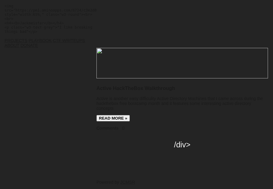 <link rel="icon" href="https://user-images.githubusercontent.com/78603128/193405439-d44c4c2f-a483-4b82-8114-c6f3873bd9c1.png">
<!DOCTYPE html>
<html>
<head>
<title>0xJackkk:~#</title>
<meta charset="UTF-8">
<meta name="viewport" content="width=device-width, initial-scale=1">
<link rel="stylesheet" href="https://www.w3schools.com/w3css/4/w3.css">
<link rel="stylesheet" href="https://fonts.googleapis.com/css?family=Raleway">
<link rel="stylesheet" href="https://cdnjs.cloudflare.com/ajax/libs/font-awesome/4.7.0/css/font-awesome.min.css">
<style>
body,h1,h2,h3,h4,h5,h6 {font-family: "Raleway", sans-serif}
.image-container {
  overflow: hidden;
}

.image-container img {
  height: 100%; /* The image will fill the container height */
  width: 100%; /* The image will fill the container width */
  object-fit: cover; /* Crop the image to fit the container */
}


</style>
</head>
<body style="max-width:1600px;background-color: #242424;">

<!-- Sidebar/menu -->
<nav class="w3-sidebar w3-collapse w3-black w3-animate-left" style="z-index:3;width:300px;" id="mySidebar"><br>
  <div class="w3-container">
    <a href="#" onclick="w3_close()" class="w3-hide-large w3-right w3-jumbo w3-padding w3-hover-grey" title="close menu">
      <i class="fa fa-remove"></i>
    </a>
    
    <img src="https://pm1.aminoapps.com/6724/c3e2d0b76e145741134abfd67bd37c1d35e904bfv2_00.jpg" style="width:65%;" class="w3-round"><br><br>
    <h4><b>Jackmeister</b></h4>
    <p class="w3-text-grey">"I like breaking things bad"</p>
  </div>
  <div class="w3-bar-block">
    <a href="https://github.com/J4CKMEISTER/Jack-of-All-BL4D3S" class="w3-bar-item w3-button w3-padding"> PROJECTS</a>
    <a href="https://jackmeister.gitbook.io/jackmeister-playbook/" class="w3-bar-item w3-button w3-padding"> PLAYBOOK</a>
    <a href="https://jackmeister.gitbook.io/ctf-writeups/" class="w3-bar-item w3-button w3-padding"> CTF WRITEUPS</a>
    <a href="https://j4ckmeister.github.io/whoami" onclick="w3_close()" class="w3-bar-item w3-button w3-padding"> ABOUT</a>
    <a href="https://www.paypal.com/paypalme/yitenglee" onclick="w3_close()" class="w3-bar-item w3-button w3-padding"> DONATE</a>
  </div>
  <div class="w3-panel w3-xxlarge">
    <i class="fa fa-facebook-official w3-hover-opacity"></i>
    <i class="fa fa-instagram w3-hover-opacity"></i>
    <i class="fa fa-snapchat w3-hover-opacity"></i>
    <i class="fa fa-pinterest-p w3-hover-opacity"></i>
    <i class="fa fa-twitter w3-hover-opacity"></i>
    <a href="https://www.linkedin.com/in/yit-eng-lee/"><i class="fa fa-linkedin w3-hover-opacity"></i></a>
  </div>
</nav>

<!-- Overlay effect when opening sidebar on small screens -->
<div class="w3-overlay w3-hide-large w3-animate-opacity" onclick="w3_close()" style="cursor:pointer" title="close side menu" id="myOverlay"></div>

<!-- !PAGE CONTENT! -->
<div class="w3-main" style="margin-left:300px">
<!-- Blog entries -->
<div class="w3-col 20 s12">
  <!-- Blog entry -->
  <div class="w3-card-4 w3-black">
    <div class="image-container">
      <center>
<img src="https://imgs.search.brave.com/lXGHuddI2GSdnCN0ZMX-lFvcnBoYiTNKQnFoDLpY_mU/rs:fit:860:0:0/g:ce/aHR0cHM6Ly9ldXJv/cGUxLmRpc2NvdXJz/ZS1jZG4uY29tL2hh/Y2t0aGVib3gvb3B0/aW1pemVkLzFYLzdh/OWNjMGRmMTgyNTQ0/YTExYjVkNWFlZjk3/MzllZTYzNWE3MDI3/N2ZfMl82OTB4Mzg4/LmpwZWc" style="height:100px;width:100%">
      </center>    
</div>
      <div class="w3-container">
      <h3><b>Active HackTheBox Walkthrough</b></h3>
      <p>Active is another easy difficulity Active Directory Machines that I came across during the hackthebox free bootcamp month and it features some interesting active directory concepts</p>
      <div class="w3-row">
        <div class="w3-col m8 s12">
          <a href="https://jackmeister.gitbook.io/ctf-writeups/hack-the-box/active-directory/active"><p><button class="w3-button w3-padding-large w3-white w3-border"><b>READ MORE »</b></button></p></a>
        </div>
        <div class="w3-col m4 w3-hide-small">
          <p><span class="w3-padding-large w3-right"><b>Comments  </b> <span class="w3-tag">0</span></span></p>
        </div>
      </div>
    </div>
  </div>
  <div class="w3-container w3-padding-large" style="margin-bottom:32px">
  
  </div>

<center><div id="CounterVisitor" style="color:white;font-size:25px">/div></center>

<!-- End page content -->
</div>
<br style = "line-height:100px;"> 
  <footer>
  <div class="w3-black w3-center w3-padding-24">Powered by <a href="https://www.w3schools.com/w3css/default.asp" title="W3CSS" target="_blank" class="w3-hover-opacity">JCMSR</a>
  </div>
  </footer>
</body>
  <script>


   var n = localStorage.getItem('on_load_counter');

    if (n === null) {
        n = 0;
    }

    n++;

    localStorage.setItem("on_load_counter", n);

    document.getElementById('CounterVisitor').innerHTML = 'You have visited this page '+ n + ' times';

                     
</script>
</html>
